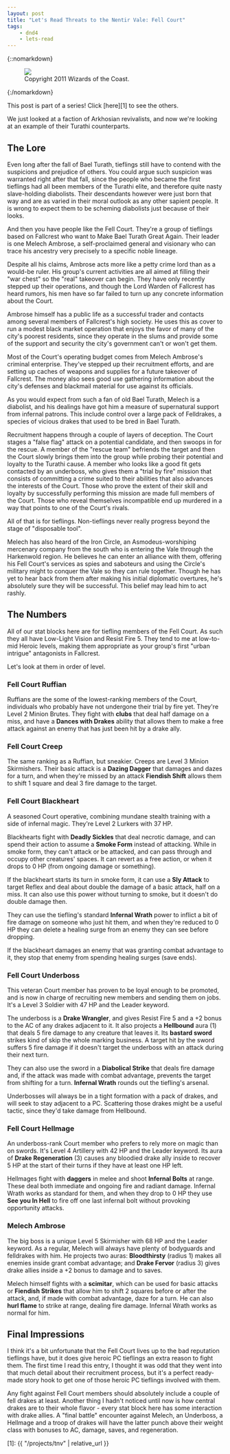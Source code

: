 ```yaml
---
layout: post
title: "Let's Read Threats to the Nentir Vale: Fell Court"
tags:
    - dnd4
    - lets-read
---
```


{::nomarkdown}
<figure class="center">
  <img src="{{ "/assets/wir-tnv-fell-court.png" | absolute_url }}"/>
  <figcaption>
    Copyright 2011 Wizards of the Coast.
  </figcaption>
</figure>
{:/nomarkdown}

This post is part of a series! Click [here][1] to see the others.

We just looked at a faction of Arkhosian revivalists, and now we're looking at
an example of their Turathi counterparts.

## The Lore

Even long after the fall of Bael Turath, tieflings still have to contend with
the suspicions and prejudice of others. You could argue such suspicion was
warranted right after that fall, since the people who became the first tieflings
had all been members of the Turathi elite, and therefore quite nasty
slave-holding diabolists. Their descendants however were just born that way and
are as varied in their moral outlook as any other sapient people. It is wrong to
expect them to be scheming diabolists just because of their looks.

And then you have people like the Fell Court. They're a group of tieflings based
on Fallcrest who want to Make Bael Turath Great Again. Their leader is one
Melech Ambrose, a self-proclaimed general and visionary who can trace his
ancestry very precisely to a specific noble lineage.

Despite all his claims, Ambrose acts more like a petty crime lord than as a
would-be ruler. His group's current activities are all aimed at filling their
"war chest" so the "real" takeover can begin. They have only recently stepped up
their operations, and though the Lord Warden of Fallcrest has heard rumors, his
men have so far failed to turn up any concrete information about the Court.

Ambrose himself has a public life as a successful trader and contacts among
several members of Fallcrest's high society. He uses this as cover to run a
modest black market operation that enjoys the favor of many of the city's
poorest residents, since they operate in the slums and provide some of the
support and security the city's government can't or won't get them.

Most of the Court's operating budget comes from Melech Ambrose's criminal
enterprise. They've stepped up their recruitment efforts, and are setting up
caches of weapons and supplies for a future takeover of Fallcrest. The money
also sees good use gathering information about the city's defenses and blackmail
material for use against its officials.

As you would expect from such a fan of old Bael Turath, Melech is a diabolist,
and his dealings have got him a measure of supernatural support from infernal
patrons. This include control over a large pack of Felldrakes, a species of
vicious drakes that used to be bred in Bael Turath.

Recruitment happens through a couple of layers of deception. The Court stages a
"false flag" attack on a potential candidate, and then swoops in for the
rescue. A member of the "rescue team" befriends the target and then the Court
slowly brings them into the group while probing their potential and loyalty to
the Turathi cause. A member who looks like a good fit gets contacted by an
underboss, who gives them a "trial by fire" mission that consists of committing
a crime suited to their abilities that also advances the interests of the
Court. Those who prove the extent of their skill and loyalty by successfully
performing this mission are made full members of the Court. Those who reveal
themselves incompatible end up murdered in a way that points to one of the
Court's rivals.

All of that is for tieflings. Non-tieflings never really progress beyond the
stage of "disposable tool".

Melech has also heard of the Iron Circle, an Asmodeus-worshiping mercenary
company from the south who is entering the Vale through the Harkenwold
region. He believes he can enter an alliance with them, offering his Fell
Court's services as spies and saboteurs and using the Circle's military might to
conquer the Vale so they can rule together. Though he has yet to hear back from
them after making his initial diplomatic overtures, he's absolutely sure they
will be successful. This belief may lead him to act rashly.

## The Numbers

All of our stat blocks here are for tiefling members of the Fell Court. As such
they all have Low-Light Vision and Resist Fire 5. They tend to me at low-to-mid
Heroic levels, making them appropriate as your group's first "urban intrigue"
antagonists in Fallcrest.

Let's look at them in order of level.

### Fell Court Ruffian

Ruffians are the some of the lowest-ranking members of the Court, individuals
who probably have not undergone their trial by fire yet. They're Level 2 Minion
Brutes. They fight with **clubs** that deal half damage on a miss, and have a
**Dances with Drakes** ability that allows them to make a free attack against an
enemy that has just been hit by a drake ally.

### Fell Court Creep

The same ranking as a Ruffian, but sneakier. Creeps are Level 3 Minion
Skirmishers. Their basic attack is a **Dazing Dagger** that damages and dazes
for a turn, and when they're missed by an attack **Fiendish Shift** allows them
to shift 1 square and deal 3 fire damage to the target.

### Fell Court Blackheart

A seasoned Court operative, combining mundane stealth training with a side of
infernal magic. They're Level 2 Lurkers with 37 HP.

Blackhearts fight with **Deadly Sickles** that deal necrotic damage, and can
spend their action to assume a **Smoke Form** instead of attacking. While in
smoke form, they can't attack or be attacked, and can pass through and occupy
other creatures' spaces. It can revert as a free action, or when it drops to 0
HP (from ongoing damage or something).

If the blackheart starts its turn in smoke form, it can use a **Sly Attack** to
target Reflex and deal about double the damage of a basic attack, half on a
miss. It can also use this power without turning to smoke, but it doesn't do
double damage then.

They can use the tiefling's standard **Infernal Wrath** power to inflict a bit
of fire damage on someone who just hit them, and when they're reduced to 0 HP
they can delete a healing surge from an enemy they can see before dropping.

If the blackheart damages an enemy that was granting combat advantage to it,
they stop that enemy from spending healing surges (save ends).

### Fell Court Underboss

This veteran Court member has proven to be loyal enough to be promoted, and is
now in charge of recruiting new members and sending them on jobs. It's a Level 3
Soldier with 47 HP and the Leader keyword.

The underboss is a **Drake Wrangler**, and gives Resist Fire 5 and a +2 bonus to
the AC of any drakes adjacent to it. It also projects a **Hellbound** aura (1)
that deals 5 fire damage to any creature that leaves it. Its **bastard sword**
strikes kind of skip the whole marking business. A target hit by the sword
suffers 5 fire damage if it doesn't target the underboss with an attack during
their next turn.

They can also use the sword in a **Diabolical Strike** that deals fire damage
and, if the attack was made with combat advantage, prevents the target from
shifting for a turn. **Infernal Wrath** rounds out the tiefling's arsenal.

Underbosses will always be in a tight formation with a pack of drakes, and will
seek to stay adjacent to a PC. Scattering those drakes might be a useful tactic,
since they'd take damage from Hellbound.

### Fell Court Hellmage

An underboss-rank Court member who prefers to rely more on magic than on
swords. It's Level 4 Artillery with 42 HP and the Leader keyword. Its aura of
**Drake Regeneration** (3) causes any bloodied drake ally inside to recover 5 HP
at the start of their turns if they have at least one HP left.

Hellmages fight with **daggers** in melee and shoot **Infernal Bolts** at
range. These deal both immediate and ongoing fire and radiant damage. Infernal
Wrath works as standard for them, and when they drop to 0 HP they use **See you
In Hell** to fire off one last infernal bolt without provoking opportunity
attacks.

### Melech Ambrose

The big boss is a unique Level 5 Skirmisher with 68 HP and the Leader
keyword. As a regular, Melech will always have plenty of bodyguards and
felldrakes with him. He projects two auras: **Bloodthirsty** (radius 1) makes
all enemies inside grant combat advantage; and **Drake Fervor** (radius 3) gives
drake allies inside a +2 bonus to damage and to saves.

Melech himself fights with a **scimitar**, which can be used for basic attacks
or **Fiendish Strikes** that allow him to shift 2 squares before or after the
attack, and, if made with combat advantage, daze for a turn. He can also **hurl
flame** to strike at range, dealing fire damage. Infernal Wrath works as normal
for him.

## Final Impressions

I think it's a bit unfortunate that the Fell Court lives up to the bad
reputation tieflings have, but it does give heroic PC tieflings an extra reason
to fight them. The first time I read this entry, I thought it was odd that they
went into that much detail about their recruitment process, but it's a perfect
ready-made story hook to get one of those heroic PC tieflings involved with
them.

Any fight against Fell Court members should absolutely include a couple of fell
drakes at least. Another thing I hadn't noticed until now is how central drakes
are to their whole flavor - every stat block here has some interaction with
drake allies. A "final battle" encounter against Melech, an Underboss, a
Hellmage and a troop of drakes will have the latter punch above their weight
class with bonuses to AC, damage, saves, and regeneration.

[1]: {{ "/projects/tnv" | relative_url }}
